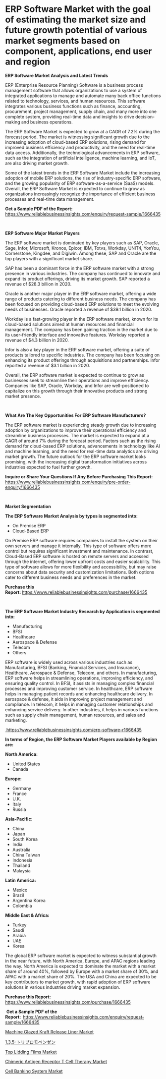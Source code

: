 <p><h1>ERP Software Market with the goal of estimating the market size and future growth potential of various market segments based on component, applications, end user and region</h1></p><p><strong>ERP Software Market Analysis and Latest Trends</strong></p>
<p><p>ERP (Enterprise Resource Planning) Software is a business process management software that allows organizations to use a system of integrated applications to manage and automate many back office functions related to technology, services, and human resources. This software integrates various business functions such as finance, accounting, procurement, project management, supply chain, and many more into one complete system, providing real-time data and insights to drive decision-making and business operations.</p><p>The ERP Software Market is expected to grow at a CAGR of 7.2% during the forecast period. The market is witnessing significant growth due to the increasing adoption of cloud-based ERP solutions, rising demand for improved business efficiency and productivity, and the need for real-time data access. Additionally, the technological advancements in ERP software, such as the integration of artificial intelligence, machine learning, and IoT, are also driving market growth.</p><p>Some of the latest trends in the ERP Software Market include the increasing adoption of mobile ERP solutions, the rise of industry-specific ERP software, and the growing popularity of ERP software-as-a-service (SaaS) models. Overall, the ERP Software Market is expected to continue to grow as organizations increasingly recognize the importance of efficient business processes and real-time data management.</p></p>
<p><strong>Get a Sample PDF of the Report:&nbsp;</strong> <a href="https://www.reliablebusinessinsights.com/enquiry/request-sample/1666435">https://www.reliablebusinessinsights.com/enquiry/request-sample/1666435</a></p>
<p>&nbsp;</p>
<p><strong>ERP Software Major Market Players</strong></p>
<p><p>The ERP software market is dominated by key players such as SAP, Oracle, Sage, Infor, Microsoft, Kronos, Epicor, IBM, Totvs, Workday, UNIT4, YonYou, Cornerstone, Kingdee, and Digiwin. Among these, SAP and Oracle are the top players with a significant market share. </p><p>SAP has been a dominant force in the ERP software market with a strong presence in various industries. The company has continued to innovate and expand its product offerings, driving its market growth. SAP reported a revenue of $28.3 billion in 2020.</p><p>Oracle is another major player in the ERP software market, offering a wide range of products catering to different business needs. The company has been focused on providing cloud-based ERP solutions to meet the evolving needs of businesses. Oracle reported a revenue of $39.1 billion in 2020.</p><p>Workday is a fast-growing player in the ERP software market, known for its cloud-based solutions aimed at human resources and financial management. The company has been gaining traction in the market due to its user-friendly interface and innovative features. Workday reported a revenue of $4.3 billion in 2020.</p><p>Infor is also a key player in the ERP software market, offering a suite of products tailored to specific industries. The company has been focusing on enhancing its product offerings through acquisitions and partnerships. Infor reported a revenue of $3.1 billion in 2020.</p><p>Overall, the ERP software market is expected to continue to grow as businesses seek to streamline their operations and improve efficiency. Companies like SAP, Oracle, Workday, and Infor are well-positioned to capitalize on this growth through their innovative products and strong market presence.</p></p>
<p>&nbsp;</p>
<p><strong>What Are The Key Opportunities For ERP Software Manufacturers?</strong></p>
<p><p>The ERP software market is experiencing steady growth due to increasing adoption by organizations to improve their operational efficiency and streamline business processes. The market is expected to expand at a CAGR of around 7% during the forecast period. Factors such as the rising demand for cloud-based ERP solutions, advancements in technology like AI and machine learning, and the need for real-time data analytics are driving market growth. The future outlook for the ERP software market looks promising, with the increasing digital transformation initiatives across industries expected to fuel further growth.</p></p>
<p><strong>Inquire or Share Your Questions If Any Before Purchasing This Report:</strong> <a href="https://www.reliablebusinessinsights.com/enquiry/pre-order-enquiry/1666435">https://www.reliablebusinessinsights.com/enquiry/pre-order-enquiry/1666435</a></p>
<p>&nbsp;</p>
<p><strong>Market Segmentation</strong></p>
<p><strong>The ERP Software Market Analysis by types is segmented into:</strong></p>
<p><ul><li>On Premise ERP</li><li>Cloud-Based ERP</li></ul></p>
<p><p>On Premise ERP software requires companies to install the system on their own servers and manage it internally. This type of software offers more control but requires significant investment and maintenance. In contrast, Cloud-Based ERP software is hosted on remote servers and accessed through the internet, offering lower upfront costs and easier scalability. This type of software allows for more flexibility and accessibility, but may raise concerns about data security and customization limitations. Both options cater to different business needs and preferences in the market.</p></p>
<p><strong>Purchase this Report:&nbsp;</strong><a href="https://www.reliablebusinessinsights.com/purchase/1666435">https://www.reliablebusinessinsights.com/purchase/1666435</a></p>
<p>&nbsp;</p>
<p><strong>The ERP Software Market Industry Research by Application is segmented into:</strong></p>
<p><ul><li>Manufacturing</li><li>BFSI</li><li>Healthcare</li><li>Aerospace & Defense</li><li>Telecom</li><li>Others</li></ul></p>
<p><p>ERP software is widely used across various industries such as Manufacturing, BFSI (Banking, Financial Services, and Insurance), Healthcare, Aerospace & Defense, Telecom, and others. In manufacturing, ERP software helps in streamlining operations, improving efficiency, and ensuring quality control. In BFSI, it assists in managing complex financial processes and improving customer service. In healthcare, ERP software helps in managing patient records and enhancing healthcare delivery. In aerospace & defense, it aids in improving project management and compliance. In telecom, it helps in managing customer relationships and enhancing service delivery. In other industries, it helps in various functions such as supply chain management, human resources, and sales and marketing.</p></p>
<p><a href="https://www.reliablebusinessinsights.com/erp-software-r1666435">&nbsp;https://www.reliablebusinessinsights.com/erp-software-r1666435</a></p>
<p><strong>In terms of Region, the ERP Software Market Players available by Region are:</strong></p>
<p>
    <p> <strong> North America: </strong>
        <ul>
            <li>United States</li>
            <li>Canada</li>
        </ul>
        </p> 
    <p> <strong> Europe: </strong>
        <ul>
            <li>Germany</li>
            <li>France</li>
            <li>U.K.</li>
            <li>Italy</li>
            <li>Russia</li>
        </ul>
        </p> 
    <p> <strong> Asia-Pacific: </strong>
        <ul>
            <li>China</li>
            <li>Japan</li>
            <li>South Korea</li>
            <li>India</li>
            <li>Australia</li>
            <li>China Taiwan</li>
            <li>Indonesia</li>
            <li>Thailand</li>
            <li>Malaysia</li>
        </ul>
        </p> 
    <p> <strong> Latin America: </strong>
        <ul>
            <li>Mexico</li>
            <li>Brazil</li>
            <li>Argentina Korea</li>
            <li>Colombia</li>
        </ul>
        </p> 
    <p> <strong> Middle East & Africa: </strong>
        <ul>
            <li>Turkey</li>
            <li>Saudi</li>
            <li>Arabia</li>
            <li>UAE</li>
            <li>Korea</li>
        </ul>
    </p>
    </p>
<p><p>The global ERP software market is expected to witness substantial growth in the near future, with North America, Europe, and APAC regions leading the way. North America is expected to dominate the market with a market share of around 40%, followed by Europe with a market share of 30%, and APAC with a market share of 20%. The USA and China are expected to be key contributors to market growth, with rapid adoption of ERP software solutions in various industries driving market expansion.</p></p>
<p><strong>Purchase this Report: </strong><a href="https://www.reliablebusinessinsights.com/purchase/1666435">https://www.reliablebusinessinsights.com/purchase/1666435</a></p>
<p>&nbsp;<strong>Get a Sample PDF of the Report:&nbsp;&nbsp;</strong><a href="https://www.reliablebusinessinsights.com/enquiry/request-sample/1666435">https://www.reliablebusinessinsights.com/enquiry/request-sample/1666435</a></p>
<p><strong></strong></p>
<p><p><a href="https://www.linkedin.com/pulse/machine-glazed-kraft-release-liner-market-growth-outlook-yhcse?trackingId=fCOQ22x6M1euEu6M60Zx%2FQ%3D%3D">Machine Glazed Kraft Release Liner Market</a></p><p><a href="https://github.com/DanykaKilback/Market-Research-Report-List-1/blob/main/7827867171744.md">1,3,5-トリブロモベンゼン</a></p><p><a href="https://www.linkedin.com/pulse/top-lidding-films-market-ndash-industry-trends-forecast-2vsoe?trackingId=HUbdmaJj5t%2BNd6icYptqNw%3D%3D">Top Lidding Films Market</a></p><p><a href="https://github.com/lukmanduiky01/Market-Research-Report-List-1/blob/main/chimeric-antigen-receptor-t-cell-therapy-market.md">Chimeric Antigen Receptor T Cell Therapy Market</a></p><p><a href="https://github.com/Gilanghao0/Market-Research-Report-List-1/blob/main/cell-banking-system-market.md">Cell Banking System Market</a></p></p>
